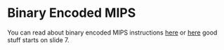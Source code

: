 # Binary Encoded MIPS
You can read about binary encoded MIPS instructions [here](https://www.math.unipd.it/~sperduti/ARCHITETTURE-1/mips32.pdf)
or [here](https://www.cs.nott.ac.uk/~psztxa/g51csa/l09-hand.pdf) good stuff starts on slide 7.